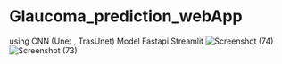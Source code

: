 # Glaucoma_prediction_webApp
using CNN (Unet , TrasUnet) Model 
Fastapi
Streamlit 
![Screenshot (74)](https://github.com/user-attachments/assets/068435f3-4216-41a9-9da6-0d094729e769)
![Screenshot (73)](https://github.com/user-attachments/assets/8c02e1ee-f97b-48a8-995c-4f6155752c7f)


